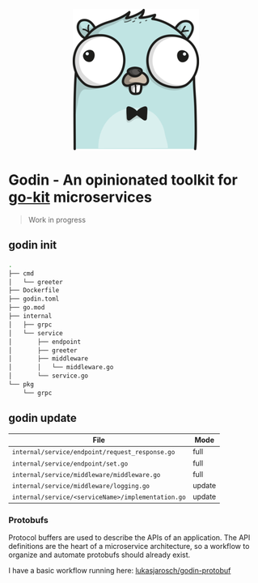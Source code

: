 <p align="center">
  <img src="https://raw.githubusercontent.com/lukasjarosch/godin/develop/gopher.png">
</p>

# Godin - An opinionated toolkit for [go-kit](https://github.com/go-kit/kit) microservices
> Work in progress

## godin init
````bash
.
├── cmd
│   └── greeter
├── Dockerfile
├── godin.toml
├── go.mod
├── internal
│   ├── grpc
│   └── service
│       ├── endpoint
│       ├── greeter
│       ├── middleware
│       │   └── middleware.go
│       └── service.go
└── pkg
    └── grpc
````

## godin update
| File                                             | Mode       |
|--------------------------------------------------|------------|
| `internal/service/endpoint/request_response.go`    | full |
| `internal/service/endpoint/set.go`                 | full |
| `internal/service/middleware/middleware.go`        | full |
| `internal/service/middleware/logging.go`           | update     |
| `internal/service/<serviceName>/implementation.go`  | update     |

### Protobufs
Protocol buffers are used to describe the APIs of an application.
The API definitions are the heart of a microservice architecture, so a workflow
to organize and automate protobufs should already exist.

I have a basic workflow running here: [lukasjarosch/godin-protobuf](https://github.com/lukasjarosch/godin-protobuf)
